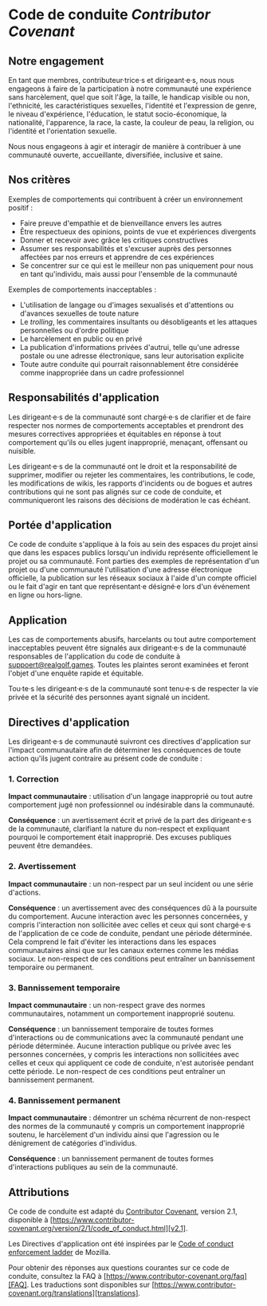 # Code de conduite _Contributor Covenant_

## Notre engagement

En tant que membres, contributeur·trice·s et dirigeant·e·s, nous nous engageons
à faire de la participation à notre communauté une expérience sans harcèlement,
quel que soit l'âge, la taille, le handicap visible ou non, l'ethnicité, les
caractéristiques sexuelles, l'identité et l'expression de genre, le niveau
d'expérience, l'éducation, le statut socio-économique, la nationalité,
l'apparence, la race, la caste, la couleur de peau, la religion, ou
l'identité et l'orientation sexuelle.

Nous nous engageons à agir et interagir de manière à contribuer à une communauté
ouverte, accueillante, diversifiée, inclusive et saine.

## Nos critères

Exemples de comportements qui contribuent à créer un environnement positif :

- Faire preuve d'empathie et de bienveillance envers les autres
- Être respectueux des opinions, points de vue et expériences divergents
- Donner et recevoir avec grâce les critiques constructives
- Assumer ses responsabilités et s'excuser auprès des personnes affectées par nos erreurs et apprendre de ces expériences
- Se concentrer sur ce qui est le meilleur non pas uniquement pour nous en tant qu'individu, mais aussi pour l'ensemble de la communauté

Exemples de comportements inacceptables :

- L'utilisation de langage ou d'images sexualisés et d'attentions ou d'avances sexuelles de toute nature
- Le _trolling_, les commentaires insultants ou désobligeants et les attaques
  personnelles ou d'ordre politique
- Le harcèlement en public ou en privé
- La publication d'informations privées d'autrui, telle qu'une
  adresse postale ou une adresse électronique, sans leur autorisation explicite
- Toute autre conduite qui pourrait raisonnablement être considérée comme inappropriée
  dans un cadre professionnel

## Responsabilités d'application

Les dirigeant·e·s de la communauté sont chargé·e·s de clarifier et de faire respecter nos normes de
comportements acceptables et prendront des mesures correctives appropriées et équitables en
réponse à tout comportement qu'ils ou elles jugent inapproprié, menaçant, offensant ou nuisible.

Les dirigeant·e·s de la communauté ont le droit et la responsabilité de supprimer, modifier ou rejeter
les commentaires, les contributions, le code, les modifications de wikis, les rapports d'incidents ou de bogues et autres contributions qui
ne sont pas alignés sur ce code de conduite, et communiqueront les raisons des décisions de modération
le cas échéant.

## Portée d'application

Ce code de conduite s'applique à la fois au sein des espaces du projet ainsi que
dans les espaces publics lorsqu'un individu représente officiellement le projet ou sa
communauté. Font parties des exemples de représentation d'un projet ou d'une
communauté l'utilisation d'une adresse électronique officielle, la publication sur
les réseaux sociaux à l'aide d'un compte officiel ou le fait d'agir en tant que représentant·e désigné·e
lors d'un événement en ligne ou hors-ligne.

## Application

Les cas de comportements abusifs, harcelants ou tout autre comportement
inacceptables peuvent être signalés aux dirigeant·e·s de la communauté responsables de l'application du code de conduite à
<suppoert@realgolf.games>.
Toutes les plaintes seront examinées et feront l'objet d'une enquête rapide et équitable.

Tou·te·s les dirigeant·e·s de la communauté sont tenu·e·s de respecter la vie privée et la sécurité des
personnes ayant signalé un incident.

## Directives d'application

Les dirigeant·e·s de communauté suivront ces directives d'application sur l'impact communautaire afin de déterminer
les conséquences de toute action qu'ils jugent contraire au présent code de conduite :

### 1. Correction

**Impact communautaire** : utilisation d'un langage inapproprié ou tout autre comportement jugé
non professionnel ou indésirable dans la communauté.

**Conséquence** : un avertissement écrit et privé de la part des dirigeant·e·s de la communauté, clarifiant
la nature du non-respect et expliquant pourquoi
le comportement était inapproprié. Des excuses publiques peuvent être demandées.

### 2. Avertissement

**Impact communautaire** : un non-respect par un seul incident ou une série d'actions.

**Conséquence** : un avertissement avec des conséquences dû à la poursuite du comportement.
Aucune interaction avec les personnes concernées, y compris l'interaction non sollicitée avec
celles et ceux qui sont chargé·e·s de l'application de ce code de conduite, pendant une période déterminée.
Cela comprend le fait d'éviter les interactions dans les espaces communautaires ainsi que sur les canaux externes
comme les médias sociaux. Le non-respect de ces conditions peut entraîner
un bannissement temporaire ou permanent.

### 3. Bannissement temporaire

**Impact communautaire** : un non-respect grave des normes communautaires, notamment
un comportement inapproprié soutenu.

**Conséquence** : un bannissement temporaire de toutes formes d'interactions ou de
communications avec la communauté pendant une période déterminée. Aucune interaction publique ou
privée avec les personnes concernées, y compris les interactions non sollicitées
avec celles et ceux qui appliquent ce code de conduite, n'est autorisée pendant cette période.
Le non-respect de ces conditions peut entraîner un bannissement permanent.

### 4. Bannissement permanent

**Impact communautaire** : démontrer un schéma récurrent de non-respect des normes de la
communauté y compris un comportement inapproprié soutenu, le harcèlement d'un individu
ainsi que l'agression ou le dénigrement de catégories d'individus.

**Conséquence** : un bannissement permanent de toutes formes d'interactions publiques au sein de
la communauté.

## Attributions

Ce code de conduite est adapté du
[Contributor Covenant][homepage], version 2.1,
disponible à
[https://www.contributor-covenant.org/version/2/1/code_of_conduct.html][v2.1].

Les Directives d'application ont été inspirées par le
[Code of conduct enforcement ladder][Mozilla CoC] de Mozilla.

Pour obtenir des réponses aux questions courantes sur ce code de conduite, consultez la FAQ à
[https://www.contributor-covenant.org/faq][FAQ]. Les traductions sont disponibles
sur [https://www.contributor-covenant.org/translations][translations].

[homepage]: https://www.contributor-covenant.org
[v2.1]: https://www.contributor-covenant.org/version/2/1/code_of_conduct.html
[Mozilla CoC]: https://github.com/mozilla/diversity
[FAQ]: https://www.contributor-covenant.org/faq
[translations]: https://www.contributor-covenant.org/translations
